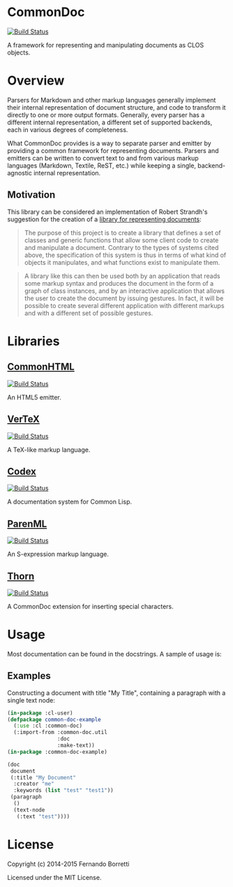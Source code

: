 # CommonDoc

[![Build Status](https://travis-ci.org/CommonDoc/common-doc.svg?branch=master)](https://travis-ci.org/CommonDoc/common-doc)

A framework for representing and manipulating documents as CLOS objects.

# Overview

Parsers for Markdown and other markup languages generally implement their
internal representation of document structure, and code to transform it directly
to one or more output formats. Generally, every parser has a different internal
representation, a different set of supported backends, each in various degrees
of completeness.

What CommonDoc provides is a way to separate parser and emitter by providing a
common framework for representing documents. Parsers and emitters can be written
to convert text to and from various markup languages (Markdown, Textile, ReST,
etc.) while keeping a single, backend-agnostic internal representation.

## Motivation

This library can be considered an implementation of Robert Strandh's suggestion
for the creation of a [library for representing documents][strandh]:

>The purpose of this project is to create a library that defines a set of
>classes and generic functions that allow some client code to create and
>manipulate a document. Contrary to the types of systems cited above, the
>specification of this system is thus in terms of what kind of objects it
>manipulates, and what functions exist to manipulate them.

>A library like this can then be used both by an application that reads some
>markup syntax and produces the document in the form of a graph of class
>instances, and by an interactive application that allows the user to create the
>document by issuing gestures. In fact, it will be possible to create several
>different application with different markups and with a different set of
>possible gestures.

[strandh]: http://metamodular.com/Common-Lisp/document-library.html

# Libraries

## [CommonHTML](https://github.com/CommonDoc/common-html)

[![Build Status](https://travis-ci.org/CommonDoc/common-html.svg?branch=master)](https://travis-ci.org/CommonDoc/common-html)

An HTML5 emitter.

## [VerTeX](https://github.com/CommonDoc/vertex)

[![Build Status](https://travis-ci.org/CommonDoc/vertex.svg?branch=master)](https://travis-ci.org/CommonDoc/vertex)

A TeX-like markup language.

## [Codex](https://github.com/CommonDoc/codex)

[![Build Status](https://travis-ci.org/CommonDoc/codex.svg?branch=master)](https://travis-ci.org/CommonDoc/codex)

A documentation system for Common Lisp.

## [ParenML](https://github.com/CommonDoc/parenml)

[![Build Status](https://travis-ci.org/CommonDoc/parenml.svg?branch=master)](https://travis-ci.org/CommonDoc/parenml)

An S-expression markup language.

## [Thorn](https://github.com/CommonDoc/thorn)

[![Build Status](https://travis-ci.org/CommonDoc/thorn.svg?branch=master)](https://travis-ci.org/CommonDoc/thorn)

A CommonDoc extension for inserting special characters.

# Usage

Most documentation can be found in the docstrings. A sample of usage is:

## Examples

Constructing a document with title "My Title", containing a paragraph with a
single text node:

```lisp
(in-package :cl-user)
(defpackage common-doc-example
  (:use :cl :common-doc)
  (:import-from :common-doc.util
                :doc
                :make-text))
(in-package :common-doc-example)

(doc
 document
 (:title "My Document"
  :creator "me"
  :keywords (list "test" "test1"))
 (paragraph
  ()
  (text-node
   (:text "test"))))
```

# License

Copyright (c) 2014-2015 Fernando Borretti

Licensed under the MIT License.
